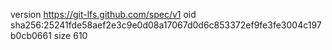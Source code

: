 version https://git-lfs.github.com/spec/v1
oid sha256:25241fde58aef2e3c9e0d08a17067d0d6c853372ef9fe3fe3004c197b0cb0661
size 610
